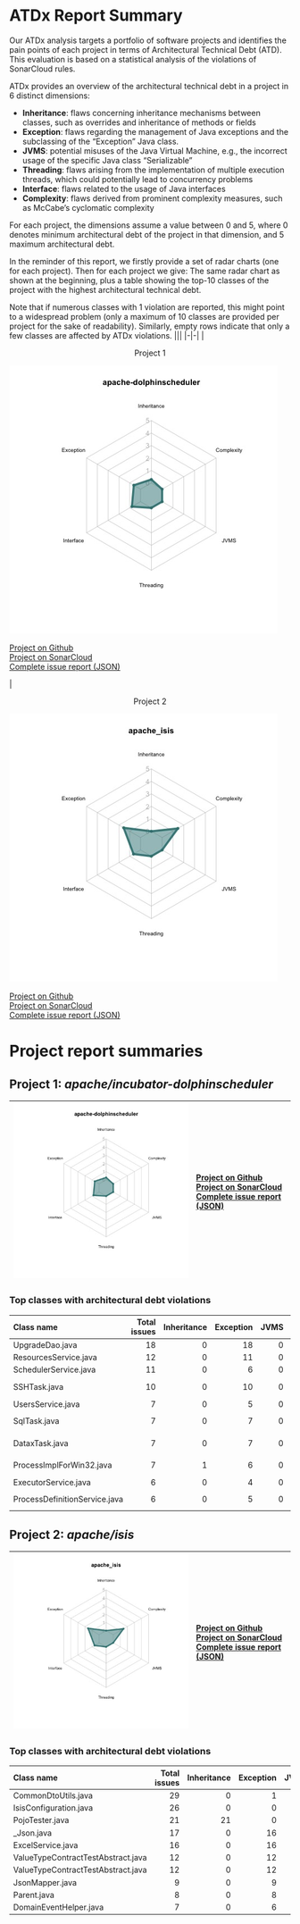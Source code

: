 # ATDx Report Summary
Our ATDx analysis targets a portfolio of software projects and identifies the pain points of each project in terms of Architectural Technical Debt (ATD). This evaluation is based on a statistical analysis of the violations of SonarCloud rules.

ATDx provides an overview of the architectural technical debt in a project  in 6 distinct dimensions:
* **Inheritance**: flaws concerning inheritance mechanisms between classes, such as overrides and inheritance of methods or fields
* **Exception**: flaws regarding the management of Java exceptions and the subclassing of the “Exception” Java class.
* **JVMS**: potential misuses of the Java Virtual Machine, e.g., the incorrect usage of the specific Java class “Serializable”
* **Threading**: flaws arising from the implementation of multiple execution threads, which could potentially lead to concurrency problems
* **Interface**: flaws related to the usage of Java interfaces
* **Complexity**: flaws derived from prominent complexity measures, such as McCabe’s cyclomatic complexity

For each project, the dimensions assume a value between 0 and 5, where 0 denotes minimum architectural debt of the project in that dimension, and 5 maximum architectural debt.

In the reminder of this report, we firstly provide a set of radar charts (one for each project). Then for each project we give:
The same radar chart as shown at the beginning, plus a table showing the top-10 classes of the project with the highest architectural technical debt.

Note that if numerous classes with 1 violation are reported, this might point to a widespread problem (only a maximum of 10 classes are provided per project for the sake of readability). Similarly, empty rows indicate that only a few classes are affected by ATDx violations.
|||
|-|-|
|<p align="center">Project 1</p><img src="https://github.com/robertoverdecchia/ATDx_report_sandbox/blob/master/plots/apache-dolphinscheduler.jpg"/> <p style="text-align:left">[Project on Github](https://github.com/apache/incubator-dolphinscheduler) <br> [Project on SonarCloud ](https://sonarcloud.io/dashboard?id=apache-dolphinscheduler) <br> [Complete issue report (JSON)](https://github.com/robertoverdecchia/ATDx_report_sandbox/blob/master/jsons/apache-dolphinscheduler.json)</p>|<p align="center">Project 2</p><img src="https://github.com/robertoverdecchia/ATDx_report_sandbox/blob/master/plots/apache_isis.jpg"/> <p style="text-align:left">[Project on Github](https://github.com/apache/isis) <br> [Project on SonarCloud ](https://sonarcloud.io/dashboard?id=apache_isis) <br> [Complete issue report (JSON)](https://github.com/robertoverdecchia/ATDx_report_sandbox/blob/master/jsons/apache_isis.json)</p>
# Project report summaries
## Project 1: _apache/incubator-dolphinscheduler_
|<img src="https://github.com/robertoverdecchia/ATDx_report_sandbox/blob/master/plots/apache-dolphinscheduler.jpg"/>|<p style="text-align:left">[Project on Github](https://github.com/apache/incubator-dolphinscheduler) <br> [Project on SonarCloud ](https://sonarcloud.io/dashboard?id=apache-dolphinscheduler) <br> [Complete issue report (JSON)](https://github.com/robertoverdecchia/ATDx_report_sandbox/blob/master/jsons/apache-dolphinscheduler.json)</p>
|-|-|
### Top classes with architectural debt violations
| Class name                    |   Total issues |   Inheritance |   Exception |   JVMS |   Interface |   Threading |   Complexity | Fully qualified class name                                                                                      |
|:------------------------------|---------------:|--------------:|------------:|-------:|------------:|------------:|-------------:|:----------------------------------------------------------------------------------------------------------------|
| UpgradeDao.java               |             18 |             0 |          18 |      0 |           0 |           0 |            0 | dolphinscheduler-dao/src/main/java/org/apache/dolphinscheduler/dao/upgrade/UpgradeDao.java                      |
| ResourcesService.java         |             12 |             0 |          11 |      0 |           1 |           0 |            0 | dolphinscheduler-api/src/main/java/org/apache/dolphinscheduler/api/service/ResourcesService.java                |
| SchedulerService.java         |             11 |             0 |           6 |      0 |           2 |           0 |            3 | dolphinscheduler-api/src/main/java/org/apache/dolphinscheduler/api/service/SchedulerService.java                |
| SSHTask.java                  |             10 |             0 |          10 |      0 |           0 |           0 |            0 | dolphinscheduler-server/src/main/java/org/apache/dolphinscheduler/server/worker/task/ssh/SSHTask.java           |
| UsersService.java             |              7 |             0 |           5 |      0 |           2 |           0 |            0 | dolphinscheduler-api/src/main/java/org/apache/dolphinscheduler/api/service/UsersService.java                    |
| SqlTask.java                  |              7 |             0 |           7 |      0 |           0 |           0 |            0 | dolphinscheduler-server/src/main/java/org/apache/dolphinscheduler/server/worker/task/sql/SqlTask.java           |
| DataxTask.java                |              7 |             0 |           7 |      0 |           0 |           0 |            0 | dolphinscheduler-server/src/main/java/org/apache/dolphinscheduler/server/worker/task/datax/DataxTask.java       |
| ProcessImplForWin32.java      |              7 |             1 |           6 |      0 |           0 |           0 |            0 | dolphinscheduler-common/src/main/java/org/apache/dolphinscheduler/common/utils/process/ProcessImplForWin32.java |
| ExecutorService.java          |              6 |             0 |           4 |      0 |           2 |           0 |            0 | dolphinscheduler-api/src/main/java/org/apache/dolphinscheduler/api/service/ExecutorService.java                 |
| ProcessDefinitionService.java |              6 |             0 |           5 |      0 |           1 |           0 |            0 | dolphinscheduler-api/src/main/java/org/apache/dolphinscheduler/api/service/ProcessDefinitionService.java        |

## Project 2: _apache/isis_
|<img src="https://github.com/robertoverdecchia/ATDx_report_sandbox/blob/master/plots/apache_isis.jpg"/>|<p style="text-align:left">[Project on Github](https://github.com/apache/isis) <br> [Project on SonarCloud ](https://sonarcloud.io/dashboard?id=apache_isis) <br> [Complete issue report (JSON)](https://github.com/robertoverdecchia/ATDx_report_sandbox/blob/master/jsons/apache_isis.json)</p>
|-|-|
### Top classes with architectural debt violations
| Class name                         |   Total issues |   Inheritance |   Exception |   JVMS |   Interface |   Threading |   Complexity | Fully qualified class name                                                                                                                |
|:-----------------------------------|---------------:|--------------:|------------:|-------:|------------:|------------:|-------------:|:------------------------------------------------------------------------------------------------------------------------------------------|
| CommonDtoUtils.java                |             29 |             0 |           1 |      0 |           1 |           0 |           27 | api/applib/src/main/java/org/apache/isis/applib/util/schema/CommonDtoUtils.java                                                           |
| IsisConfiguration.java             |             26 |             0 |           0 |      0 |          26 |           0 |            0 | core/config/src/main/java/org/apache/isis/core/config/IsisConfiguration.java                                                              |
| PojoTester.java                    |             21 |            21 |           0 |      0 |           0 |           0 |            0 | testing/unittestsupport/applib/src/main/java/org/apache/isis/testing/unittestsupport/applib/bean/PojoTester.java                          |
| _Json.java                         |             17 |             0 |          16 |      0 |           1 |           0 |            0 | core/commons/src/main/java/org/apache/isis/core/commons/internal/resources/_Json.java                                                     |
| ExcelService.java                  |             16 |             0 |          16 |      0 |           0 |           0 |            0 | subdomains/excel/applib/src/main/java/org/apache/isis/subdomains/excel/applib/dom/ExcelService.java                                       |
| ValueTypeContractTestAbstract.java |             12 |             0 |          12 |      0 |           0 |           0 |            0 | core/internaltestsupport/src/main/java/org/apache/isis/core/internaltestsupport/value/ValueTypeContractTestAbstract.java                  |
| ValueTypeContractTestAbstract.java |             12 |             0 |          12 |      0 |           0 |           0 |            0 | testing/unittestsupport/applib/src/main/java/org/apache/isis/testing/unittestsupport/applib/core/value/ValueTypeContractTestAbstract.java |
| JsonMapper.java                    |              9 |             0 |           9 |      0 |           0 |           0 |            0 | viewers/restfulobjects/applib/src/main/java/org/apache/isis/viewer/restfulobjects/applib/util/JsonMapper.java                             |
| Parent.java                        |              8 |             0 |           8 |      0 |           0 |           0 |            0 | testing/unittestsupport/applib/src/main/java/org/apache/isis/testing/unittestsupport/applib/core/bidir/Parent.java                        |
| DomainEventHelper.java             |              7 |             0 |           6 |      0 |           1 |           0 |            0 | core/metamodel/src/main/java/org/apache/isis/core/metamodel/facets/DomainEventHelper.java                                                 |

